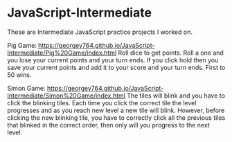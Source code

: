 # JavaScript-Intermediate

These are Intermediate JavaScript practice projects I worked on.

Pig Game: https://georgey764.github.io/JavaScript-Intermediate/Pig%20Game/index.html
  Roll dice to get points.
  Roll a one and you lose your current points and your turn ends. 
  If you click hold then you save your current points and add it to your score and your turn ends.
  First to 50 wins.
  
Simon Game: https://georgey764.github.io/JavaScript-Intermediate/Simon%20Game/index.html
  The tiles will blink and you have to click the blinking tiles.
  Each time you click the correct tile the level progresses and as you reach new level a new tile will blink. However, before clicking the     new blinking tile, you have to correctly click all the previous tiles that blinked in the correct order, then only will you progress to     the next level.

